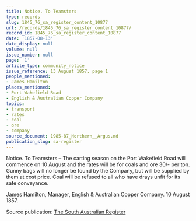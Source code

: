 ```yaml
---
title: Notice. To Teamsters
type: records
slug: 1845_76_sa_register_content_10877
url: /records/1845_76_sa_register_content_10877/
record_id: 1845_76_sa_register_content_10877
date: '1857-08-13'
date_display: null
volume: null
issue_number: null
page: '1'
article_type: community_notice
issue_reference: 13 August 1857, page 1
people_mentioned:
- James Hamilton
places_mentioned:
- Port Wakefield Road
- English & Australian Copper Company
topics:
- transport
- rates
- coal
- ore
- company
source_document: 1985-87_Northern__Argus.md
publication_slug: sa-register
---
```


Notice.  To Teamsters – The carting season on the Port Wakefield Road will commence on 10 August and the rates will be for coals and ore 30/- per ton.  Gunny bags will no longer be found by the Company, but will be supplied by them at cost price.  Coal will be refused to all who have drays unfit for its safe conveyance.

James Hamilton, Manager, English & Australian Copper Company.  10 August 1857.

Source publication: [The South Australian Register](/publications/sa-register/)
